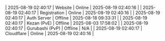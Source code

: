 | 2025-08-19 02:40:17 | Website | Online | 2025-08-19 02:40:16 |
| 2025-08-19 02:40:17 | Registration | Online | 2025-08-19 02:40:16 |
| 2025-08-19 02:40:17 | Auth Server | Offline | 2025-08-18 09:33:31 |
| 2025-08-19 02:40:17 | Kezan (PvE) | Offline | 2025-08-03 17:58:02 |
| 2025-08-19 02:40:17 | Gurubashi (PvP) | Offline | N/A |
| 2025-08-19 02:40:17 | Cloudflare | Online | 2025-08-19 02:40:16 |

